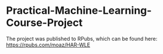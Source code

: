 # Practical-Machine-Learning-Course-Project
 
The project was published to RPubs, which can be found here: https://rpubs.com/moaz/HAR-WLE